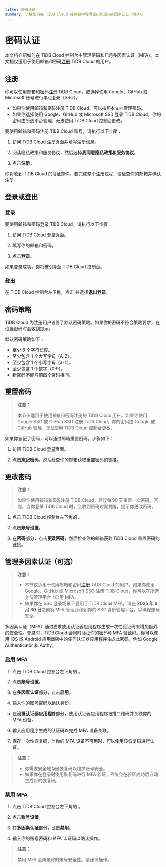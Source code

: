 ```yaml
---
title: 密码认证
summary: 了解如何在 TiDB Cloud 控制台中管理密码和启用多因素认证（MFA）。
---
```


# 密码认证

本文档介绍如何在 TiDB Cloud 控制台中管理密码和启用多因素认证（MFA）。本文档仅适用于使用邮箱和密码[注册](https://tidbcloud.com/free-trial) TiDB Cloud 的用户。

## 注册

你可以使用邮箱和密码[注册](https://tidbcloud.com/free-trial) TiDB Cloud，或选择使用 Google、GitHub 或 Microsoft 账号进行单点登录（SSO）。

- 如果你使用邮箱和密码注册 TiDB Cloud，可以按照本文档管理密码。
- 如果你选择使用 Google、GitHub 或 Microsoft SSO 登录 TiDB Cloud，你的密码由所选平台管理，无法使用 TiDB Cloud 控制台更改。

要使用邮箱和密码注册 TiDB Cloud 账号，请执行以下步骤：

1. 访问 TiDB Cloud [注册](https://tidbcloud.com/free-trial)页面并填写注册信息。

2. 阅读隐私政策和服务协议，然后选择**我同意隐私政策和服务协议**。

3. 点击**注册**。

你将收到 TiDB Cloud 的验证邮件。要完成整个注册过程，请检查你的邮箱并确认注册。

## 登录或登出

### 登录

要使用邮箱和密码登录 TiDB Cloud，请执行以下步骤：

1. 访问 TiDB Cloud [登录](https://tidbcloud.com/)页面。

2. 填写你的邮箱和密码。

3. 点击**登录**。

如果登录成功，你将被引导至 TiDB Cloud 控制台。

### 登出

在 TiDB Cloud 控制台左下角，点击 <MDSvgIcon name="icon-top-account-settings" /> 并选择**退出登录**。

## 密码策略

TiDB Cloud 为注册用户设置了默认密码策略。如果你的密码不符合策略要求，在设置密码时会收到提示。

默认密码策略如下：

- 至少 8 个字符长度。
- 至少包含 1 个大写字母（A-Z）。
- 至少包含 1 个小写字母（a-z）。
- 至少包含 1 个数字（0-9）。
- 新密码不能与前四个密码相同。

## 重置密码

> **注意：**
>
> 本节仅适用于使用邮箱和密码注册的 TiDB Cloud 用户。如果你使用 Google SSO 或 GitHub SSO 注册 TiDB Cloud，你的密码由 Google 或 GitHub 管理，无法使用 TiDB Cloud 控制台更改。

如果你忘记了密码，可以通过邮箱重置密码，步骤如下：

1. 访问 TiDB Cloud [登录](https://tidbcloud.com/)页面。

2. 点击**忘记密码**，然后检查你的邮箱获取重置密码的链接。

## 更改密码

> **注意：**
>
> 如果你使用邮箱和密码注册 TiDB Cloud，建议每 90 天重置一次密码。否则，当你登录 TiDB Cloud 时，会收到密码过期提醒，提示你更改密码。

1. 点击 TiDB Cloud 控制台左下角的 <MDSvgIcon name="icon-top-account-settings" />。

2. 点击**账号设置**。

3. 在**密码**部分，点击**更改密码**，然后检查你的邮箱获取 TiDB Cloud 重置密码的链接。

## 管理多因素认证（可选）

> **注意：**
>
> - 本节仅适用于使用邮箱和密码[注册](https://tidbcloud.com/free-trial) TiDB Cloud 的用户。如果你使用 Google、GitHub 或 Microsoft SSO 注册 TiDB Cloud，你可以在所选身份管理平台上启用 MFA。
> - 如果你在 SSO 登录场景下启用了 TiDB Cloud MFA，请在 **2025 年 9 月 30 日**之前将 MFA 管理迁移到你的 SSO 身份管理平台，以确保账号安全。

多因素认证（MFA）通过要求使用认证器应用程序生成一次性验证码来增加额外的安全性。登录时，TiDB Cloud 会同时验证你的密码和 MFA 验证码。你可以使用 iOS 或 Android 应用商店中的任何认证器应用程序生成此密码，例如 Google Authenticator 和 Authy。

### 启用 MFA

1. 点击 TiDB Cloud 控制台左下角的 <MDSvgIcon name="icon-top-account-settings" />。

2. 点击**账号设置**。

3. 在**多因素认证**部分，点击**启用**。

4. 输入你的账号密码以确认身份。

5. 在**设置认证器应用程序**部分，使用认证器应用程序扫描二维码并关联你的 MFA 设备。

6. 输入应用程序生成的认证码以完成 MFA 设备关联。

7. 保存一次性恢复码，当你的 MFA 设备不可用时，可以使用该恢复码进行认证。

> **注意：**
>
> - 你需要安全地存储恢复码以维护账号安全。
> - 如果你在登录时使用恢复码进行 MFA 验证，系统会在验证成功后自动生成新的恢复码。

### 禁用 MFA

1. 点击 TiDB Cloud 控制台左下角的 <MDSvgIcon name="icon-top-account-settings" />。

2. 点击**账号设置**。

3. 在**多因素认证**部分，点击**禁用**。

4. 输入你的账号密码和 MFA 认证码以确认操作。

> **注意：**
>
> 禁用 MFA 会降低你的账号安全性。请谨慎操作。
